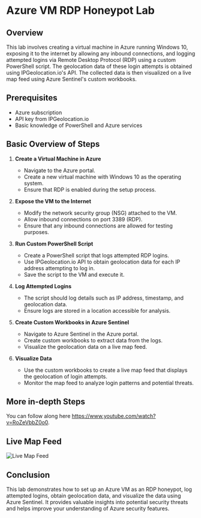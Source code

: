 # Azure VM RDP Honeypot Lab

## Overview

This lab involves creating a virtual machine in Azure running Windows 10, exposing it to the internet by allowing any inbound connections, and logging attempted logins via Remote Desktop Protocol (RDP) using a custom PowerShell script. The geolocation data of these login attempts is obtained using IPGeolocation.io's API. The collected data is then visualized on a live map feed using Azure Sentinel's custom workbooks.

## Prerequisites

- Azure subscription
- API key from IPGeolocation.io
- Basic knowledge of PowerShell and Azure services

## Basic Overview of Steps

1. **Create a Virtual Machine in Azure**
   - Navigate to the Azure portal.
   - Create a new virtual machine with Windows 10 as the operating system.
   - Ensure that RDP is enabled during the setup process.

2. **Expose the VM to the Internet**
   - Modify the network security group (NSG) attached to the VM.
   - Allow inbound connections on port 3389 (RDP).
   - Ensure that any inbound connections are allowed for testing purposes.

3. **Run Custom PowerShell Script**
   - Create a PowerShell script that logs attempted RDP logins.
   - Use IPGeolocation.io API to obtain geolocation data for each IP address attempting to log in.
   - Save the script to the VM and execute it.

4. **Log Attempted Logins**
   - The script should log details such as IP address, timestamp, and geolocation data.
   - Ensure logs are stored in a location accessible for analysis.

5. **Create Custom Workbooks in Azure Sentinel**
   - Navigate to Azure Sentinel in the Azure portal.
   - Create custom workbooks to extract data from the logs.
   - Visualize the geolocation data on a live map feed.

6. **Visualize Data**
   - Use the custom workbooks to create a live map feed that displays the geolocation of login attempts.
   - Monitor the map feed to analyze login patterns and potential threats.

## More in-depth Steps
You can follow along here https://www.youtube.com/watch?v=RoZeVbbZ0o0. 

## Live Map Feed

![Live Map Feed](https://i.imgur.com/euDhzKT.png)

## Conclusion

This lab demonstrates how to set up an Azure VM as an RDP honeypot, log attempted logins, obtain geolocation data, and visualize the data using Azure Sentinel. It provides valuable insights into potential security threats and helps improve your understanding of Azure security features.
